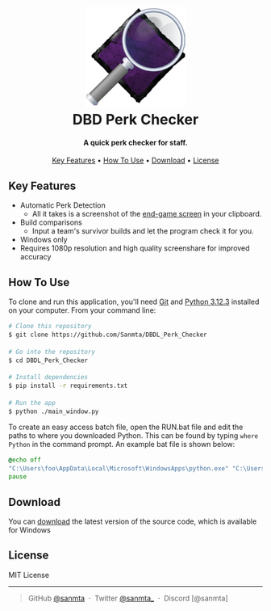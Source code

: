
<h1 align="center">
  <br>
  <img src="https://github.com/Sanmta/Perk_Checker/blob/main/assets/perk_checker.png?raw=true" alt="Logo" width="200">
  <br>
  DBD Perk Checker
  <br>
</h1>

<h4 align="center">A quick perk checker for staff.</h4>

<p align="center">
  <a href="#key-features">Key Features</a> •
  <a href="#how-to-use">How To Use</a> •
  <a href="#download">Download</a> •
  <a href="#license">License</a>
</p>

## Key Features

* Automatic Perk Detection
  - All it takes is a screenshot of the [end-game screen](https://github.com/Sanmta/DBDL_Perk_Checker/blob/main/testing/test1/test1.png?raw=true) in your clipboard.
* Build comparisons
  - Input a team's survivor builds and let the program check it for you. 
* Windows only
* Requires 1080p resolution and high quality screenshare for improved accuracy

## How To Use

To clone and run this application, you'll need [Git](https://git-scm.com) and [Python 3.12.3](https://www.python.org/downloads/) installed on your computer. From your command line:

```bash
# Clone this repository
$ git clone https://github.com/Sanmta/DBDL_Perk_Checker

# Go into the repository
$ cd DBDL_Perk_Checker

# Install dependencies
$ pip install -r requirements.txt

# Run the app
$ python ./main_window.py
```

To create an easy access batch file, open the RUN.bat file and edit the paths to where you downloaded Python. This can be found by typing `where Python` in the command prompt. An example bat file is shown below:

```bat
@echo off
"C:\Users\foo\AppData\Local\Microsoft\WindowsApps\python.exe" "C:\Users\foo\Downloads\DBDL_Perk_Checker\main_window.py"
pause
```


## Download

You can [download](https://github.com/Sanmta/DBDL_Perk_Checker/releases/tag/v2.0.1) the latest version of the source code, which is available for Windows


## License

MIT License

---

> GitHub [@sanmta](https://github.com/sanmta) &nbsp;&middot;&nbsp;
> Twitter [@sanmta_](https://twitter.com/sanmta_) &nbsp;&middot;&nbsp;
> Discord [@sanmta]

